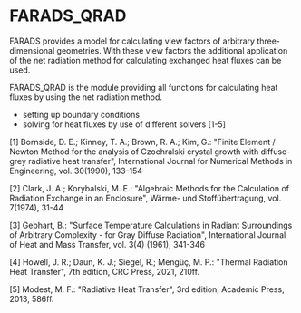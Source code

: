 # FARADS_QRAD

FARADS provides a model for calculating view factors of arbitrary three-dimensional geometries. With these view factors the additional application of the net radiation method for calculating exchanged heat fluxes can be used.

FARADS_QRAD is the module providing all functions for calculating heat fluxes by using the net radiation method.
- setting up boundary conditions
- solving for heat fluxes by use of different solvers [1-5]

[1] Bornside, D. E.; Kinney, T. A.; Brown, R. A.; Kim, G.: "Finite Element / Newton Method for the analysis of Czochralski crystal growth with diffuse-grey radiative heat transfer", International Journal for Numerical Methods in Engineering, vol. 30(1990), 133-154

[2] Clark, J. A.; Korybalski, M. E.: "Algebraic Methods for the Calculation of Radiation Exchange in an Enclosure", Wärme- und Stoffübertragung, vol. 7(1974), 31-44

[3] Gebhart, B.: "Surface Temperature Calculations in Radiant Surroundings of Arbitrary Complexity - for Gray Diffuse Radiation", International Journal of Heat and Mass Transfer, vol. 3(4) (1961), 341-346

[4] Howell, J. R.; Daun, K. J.; Siegel, R.; Mengüç, M. P.: "Thermal Radiation Heat Transfer", 7th edition, CRC Press, 2021, 210ff.

[5] Modest, M. F.: "Radiative Heat Transfer", 3rd edition, Academic Press, 2013, 586ff.
